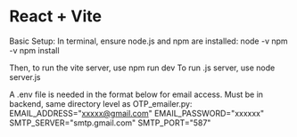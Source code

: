 # React + Vite

Basic Setup:
In terminal, ensure node.js and npm are installed:
node -v
npm -v
npm install

Then, to run the vite server, use npm run dev
To run .js server, use node server.js

A .env file is needed in the format below for email access. Must be in backend, same directory level as OTP_emailer.py:
EMAIL_ADDRESS="xxxxx@gmail.com"
EMAIL_PASSWORD="xxxxxx"
SMTP_SERVER="smtp.gmail.com"
SMTP_PORT="587"
